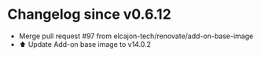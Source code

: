 # Changelog since v0.6.12
- Merge pull request #97 from elcajon-tech/renovate/add-on-base-image 
- ⬆️ Update Add-on base image to v14.0.2 
